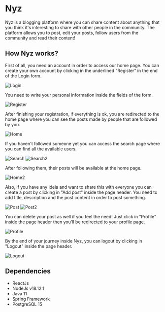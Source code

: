 # Nyz
Nyz is a blogging platform where you can share content about anything that you think it's interesting to share with other people in the community. The platform allows you to post, edit your posts, follow users from the community and read their content!

## How Nyz works?

First of all, you need an account in order to access our home page. You can create your own account by clicking in the underlined "Register" in the end of the Login form.

![Login](https://github.com/igor-ign/nyz/blob/main/nyz/readme_images/Login.jpg)

You need to write your personal information inside the fields of the form.

![Register](https://github.com/igor-ign/nyz/blob/main/nyz/readme_images/Register.jpg)

After finishing your registration, if everything is ok, you are redirected to the home page where you can see the posts made by people that are followed by you.

![Home](https://github.com/igor-ign/nyz/blob/main/nyz/readme_images/Home.jpg)

If you haven't followed someone yet you can access the search page where you can find all the available users.

![Search](https://github.com/igor-ign/nyz/blob/main/nyz/readme_images/Search.jpg)
![Search2](https://github.com/igor-ign/nyz/blob/main/nyz/readme_images/Search2.jpg)

After following them, their posts will be available at the home page.

![Home2](https://github.com/igor-ign/nyz/blob/main/nyz/readme_images/Home2.jpg)

Also, if you have any ideia and want to share this with everyone you can create a post by clicking in "Add post" inside the page header. You need to add title, description and the post content in order to post something.

![Post](https://github.com/igor-ign/nyz/blob/main/nyz/readme_images/Post.jpg)
![Post2](https://github.com/igor-ign/nyz/blob/main/nyz/readme_images/Post2.jpg)

You can delete your post as well if you feel the need! Just click in "Profile" inside the page header then you'll be redirected to your profile page.

![Profile](https://github.com/igor-ign/nyz/blob/main/nyz/readme_images/Profile.jpg)

By the end of your journey inside Nyz, you can logout by clicking in "Logout" inside the page header.

![Logout](https://github.com/igor-ign/nyz/blob/main/nyz/readme_images/Logout.jpg)

## Dependencies
<ul>
  <li>ReactJs</li>
  <li>NodeJs v18.12.1</li>
  <li>Java 11</li>
  <li>Spring Framework</li>
  <li>PostgreSQL 15</li>
</ul>
